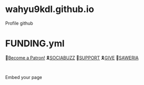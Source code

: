 # wahyu9kdl.github.io
Profile github

<h1>FUNDING.yml</h1>

🏅<a href="https://www.patreon.com/bePatron?u=65164893" data-patreon-widget-type="become-patron-button">Become a Patron!</a>
🎗<a href="https://sociabuzz.com/wahyu9kdl/donate">SOCIABUZZ</a>
🏅<a href="https://sociabuzz.com/wahyu9kdl/support">SUPPORT</a>
🎗<a href="https://sociabuzz.com/wahyu9kdl/give">GIVE</a>
🏅<a href="https://saweria.co/AwGroupChannel">SAWERIA</a>
#
Embed your page

<script async src="https://c6.patreon.com/becomePatronButton.bundle.js"></script>
